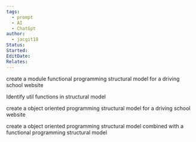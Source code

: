 ```yaml
---
tags:
  - prompt
  - AI
  - ChatGpt
author:
  - jacgit18
Status: 
Started: 
EditDate: 
Relates:
---
```

create a module functional programming structural model for a driving school website  
  
Identify util functions in structural model 

create a object oriented programming structural model for a driving school website  
  
  
create a object oriented programming structural model combined with a functional programming structural model